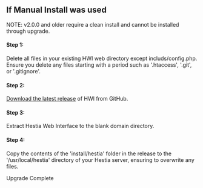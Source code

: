 ## If Manual Install was used

NOTE: v2.0.0 and older require a clean install and cannot be installed through upgrade.

#### Step 1:
Delete all files in your existing HWI web directory except includs/config.php. Ensure you delete any files starting with a period such as '.htaccess', '.git', or '.gitignore'.

#### Step 2:
[Download the latest release](https://github.com/cdgco/HestiaWebInterface/archive/v2.2.0.zip) of HWI from GitHub.

#### Step 3:
Extract Hestia Web Interface to the blank domain directory.

#### Step 4:
Copy the contents of the 'install/hestia' folder in the release to the '/usr/local/hestia' directory of your Hestia server, ensuring to overwrite any files.

Upgrade Complete
